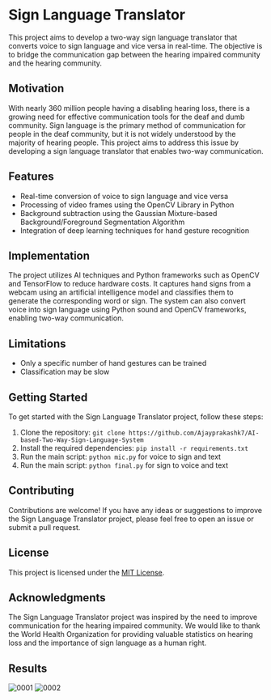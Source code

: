 # Sign Language Translator

This project aims to develop a two-way sign language translator that converts voice to sign language and vice versa in real-time. The objective is to bridge the communication gap between the hearing impaired community and the hearing community.

## Motivation

With nearly 360 million people having a disabling hearing loss, there is a growing need for effective communication tools for the deaf and dumb community. Sign language is the primary method of communication for people in the deaf community, but it is not widely understood by the majority of hearing people. This project aims to address this issue by developing a sign language translator that enables two-way communication.

## Features

- Real-time conversion of voice to sign language and vice versa
- Processing of video frames using the OpenCV Library in Python
- Background subtraction using the Gaussian Mixture-based Background/Foreground Segmentation Algorithm
- Integration of deep learning techniques for hand gesture recognition

## Implementation

The project utilizes AI techniques and Python frameworks such as OpenCV and TensorFlow to reduce hardware costs. It captures hand signs from a webcam using an artificial intelligence model and classifies them to generate the corresponding word or sign. The system can also convert voice into sign language using Python sound and OpenCV frameworks, enabling two-way communication.

## Limitations

- Only a specific number of hand gestures can be trained
- Classification may be slow

## Getting Started

To get started with the Sign Language Translator project, follow these steps:

1. Clone the repository: `git clone https://github.com/Ajayprakashk7/AI-based-Two-Way-Sign-Language-System`
2. Install the required dependencies: `pip install -r requirements.txt`
3. Run the main script: `python mic.py` for voice to sign and text
4. Run the main script: `python final.py` for sign to voice and text

## Contributing

Contributions are welcome! If you have any ideas or suggestions to improve the Sign Language Translator project, please feel free to open an issue or submit a pull request.

## License

This project is licensed under the [MIT License](LICENSE).

## Acknowledgments

The Sign Language Translator project was inspired by the need to improve communication for the hearing impaired community. We would like to thank the World Health Organization for providing valuable statistics on hearing loss and the importance of sign language as a human right.

## Results


![0001](https://github.com/Ajayprakashk7/AI-based-Two-Way-Sign-Language-System/assets/80052150/8bff44d4-92e0-4907-a885-faaf037209b4)
![0002](https://github.com/Ajayprakashk7/AI-based-Two-Way-Sign-Language-System/assets/80052150/41e6d514-5c13-48b2-b57b-dddca2d46a4d)
